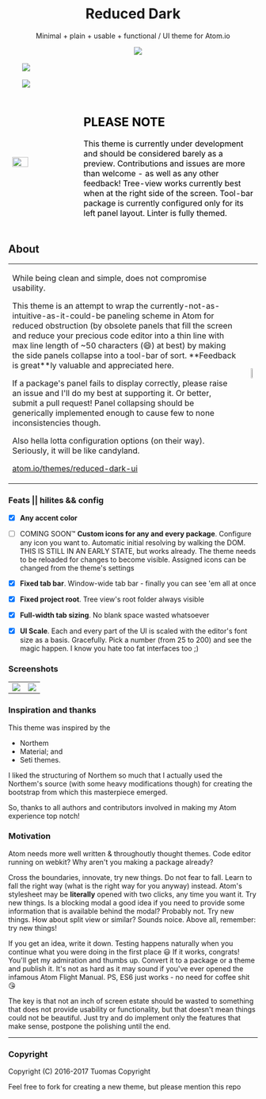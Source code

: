 
<h1 style='text-align: center'>Reduced Dark</h1>

<p align="center">
  Minimal + plain + usable + functional / UI theme for Atom.io
</p>

<p align="center">

  <img src="https://tuomashatakka.gitlab.io/atom-ui-reduced-dark/assets/logo/logo-glyph.png" width=16 height=16 />
  <a href="https://atom.io/themes/reduced-dark-ui">
    <img src="https://img.shields.io/apm/dm/reduced-dark-ui.svg?style=flat-square">
    </a>

  <img src="https://github.com/favicon.ico" width=16 height=16/>&nbsp;&nbsp;
  <a href="https://github.com/tuomashatakka/reduced-dark-ui/issues">
    <img src="https://img.shields.io/github/issues/tuomashatakka/reduced-dark-ui.svg?style=flat-square">
    </a>

  <img src="https://atom.io/favicon.ico" width=16 height=16/>&nbsp;&nbsp;
  <a href="https://atom.io/themes/reduced-dark-ui">
    <img src="https://img.shields.io/apm/v/reduced-dark-ui.svg?style=flat-square">
    </a>
</p>

<table style="border: none; color: white">
<tbody style="border: none; color: white">
   <tr style="border: none; color: white">

   <td style="border-width: 0 !important; color: white">
     <img style='margin: 0 auto; width: 25%; max-width: 14em; min-width: 8em;' src="https://tuomashatakka.gitlab.io/atom-ui-reduced-dark/assets/logo/logo.png"/>
   </td>


   <td style="border-width: 0 !important; color: initial;">
     <h2 style='text-align: left'><span class='icon icon-alert' /> PLEASE NOTE</h2>
     <p align="left">
       This theme is currently under development and should be considered barely as a preview.
       Contributions and issues are more than welcome - as well as any other feedback!
       Tree-view works currently best when at the right side of the screen.
       Tool-bar package is currently configured only for its left panel layout.
       Linter is fully themed.
     </p>
   </td>

</tr>
</tbody>
</table>


## About


<table><tr>

 <td>

  <p>While being clean and simple, does not compromise usability.</p>

  <p>This theme is an attempt to wrap the currently-not-as-intuitive-as-it-could-be paneling scheme in Atom for reduced obstruction (by obsolete panels that fill the screen and reduce your precious code editor into a thin line with max line length of ~50 characters (😄) at best)
  by making the side panels collapse into a tool-bar of sort. **Feedback is great**ly valuable and appreciated here.</p>

  <p>If a package's panel fails to display correctly, please raise an issue and I'll do my best at supporting it. Or better, submit a pull request! Panel collapsing should be generically implemented enough to cause few to none inconsistencies though.</p>

  <p>Also hella lotta configuration options (on their way).
  Seriously, it will be like candyland.</p>

  <a href="https://atom.io/themes/reduced-dark-ui">atom.io/themes/reduced-dark-ui</a>

 </td>
  <td>
   <img src='https://tuomashatakka.github.io/reduced-dark-ui/assets/ss2016-11.png' style='float: right; width: 25%; margin: 4%' />
  </td>
  
</tr></table>


### Feats || hilites && config

 - [x] **Any accent color**
 - [ ] COMING SOON™ **Custom icons for any and every package**. Configure any icon you want to. Automatic initial resolving by walking the DOM.
   THIS IS STILL IN AN EARLY STATE, but works already. The theme needs to be reloaded for changes to become visible. Assigned icons
   can be changed from the theme's settings
 - [x] **Fixed tab bar**. Window-wide tab bar - finally you can see 'em all at once
 - [x] **Fixed project root**. Tree view's root folder always visible
 - [x] **Full-width tab sizing**. No blank space wasted whatsoever
 - [x] **UI Scale**. Each and every part of the UI is scaled with the editor's font size as a basis. Gracefully.
   Pick a number (from 25 to 200) and see the magic happen. I know you hate too fat interfaces too ;)


### Screenshots
<table><tr>

 <td>
  <img src='https://tuomashatakka.github.io/reduced-dark-ui/assets/ss2016-12.png' />
 </td>
 
 <td>
  <img src='https://tuomashatakka.github.io/reduced-dark-ui/assets/ss2016-10.png' />
 </td>
  
</tr></table>


### Inspiration and thanks

This theme was inspired by the
- Northem
- Material; and
- Seti
themes.

I liked the structuring of Northem so much that I actually used the Northem's source (with some heavy modifications though) for creating the bootstrap from which this masterpiece emerged.

So, thanks to all authors and contributors involved in making my Atom experience top notch!



### Motivation

Atom needs more well written & throughoutly thought themes. Code editor running on webkit? Why aren't you making a package already?

Cross the boundaries, innovate, try new things. Do not fear to fall. Learn to fall the right way (what is the right way for you anyway) instead. Atom's stylesheet may be **literally** opened with two clicks, any time you want it. Try new things. Is a blocking modal a good idea if you need to provide some information that is available behind the modal? Probably not. Try new things. How about split view or similar? Sounds noice. Above all, remember: try new things!

If you get an idea, write it down. Testing happens naturally when you continue what you were doing in the first place 😃 If it works, congrats! You'll get my admiration and thumbs up. Convert it to a package or a theme and publish it. It's not as hard as it may sound if you've ever opened the infamous Atom Flight Manual. PS, ES6 just works - no need for coffee shit 😘

The key is that not an inch of screen estate should be wasted to something that does not provide usability or functionality, but that doesn't mean things could not be beautiful. Just try and do implement only the features that make sense, postpone the polishing until the end.

---



### Copyright

Copyright (C) 2016-2017 Tuomas Copyright


Feel free to fork for creating a new theme, but please mention this repo



[logo]: https://tuomashatakka.github.io/reduced-dark-ui/assets/re-logo.svg
[ss1]: https://tuomashatakka.github.io/reduced-dark-ui/assets/ss2016-10.png
[ss2]: https://tuomashatakka.github.io/reduced-dark-ui/assets/ss2016-11.png
[ss3]: https://tuomashatakka.github.io/reduced-dark-ui/assets/ss2016-12.png
